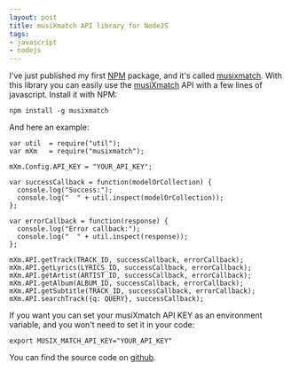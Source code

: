 ```yaml
---
layout: post
title: musiXmatch API library for NodeJS
tags:
- javascript
- nodejs
---
```

I've just published my first <a title="NPM" href="http://npmjs.org/">NPM</a> package, and it's called <a title="musiXmatch for NodeJS" href="http://search.npmjs.org/#/musixmatch">musixmatch</a>. With this library you can easily use the <a title="musiXmatch" href="http://musixmatch.com/">musiXmatch</a> API with a few lines of javascript.
Install it with NPM:

    npm install -g musixmatch

And here an example:

    var util  = require("util");
    var mXm   = require("musixmatch");

    mXm.Config.API_KEY = "YOUR_API_KEY";

    var successCallback = function(modelOrCollection) {
      console.log("Success:");
      console.log("  " + util.inspect(modelOrCollection));
    };

    var errorCallback = function(response) {
      console.log("Error callback:");
      console.log("  " + util.inspect(response));
    };

    mXm.API.getTrack(TRACK_ID, successCallback, errorCallback);
    mXm.API.getLyrics(LYRICS_ID, successCallback, errorCallback);
    mXm.API.getArtist(ARTIST_ID, successCallback, errorCallback);
    mXm.API.getAlbum(ALBUM_ID, successCallback, errorCallback);
    mXm.API.getSubtitle(TRACK_ID, successCallback, errorCallback);
    mXm.API.searchTrack({q: QUERY}, successCallback);

If you want you can set your musiXmatch API KEY as an environment variable, and you won't need to set it in your code:

    export MUSIX_MATCH_API_KEY="YOUR_API_KEY"

You can find the source code on <a href="https://github.com/pilu/musixmatch-node" title="musiXmatch node">github</a>.
